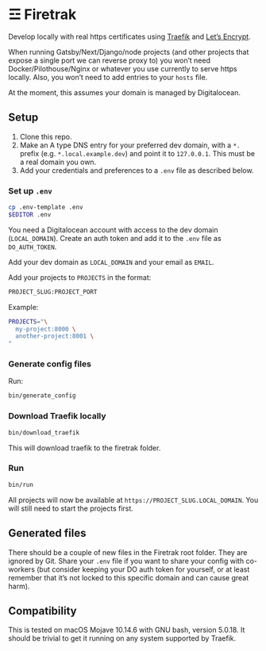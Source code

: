 # ☲ Firetrak

Develop locally with real https certificates using [Traefik](https://traefik.io) and [Let’s Encrypt](https://letsencrypt.org/).

When running Gatsby/Next/Django/node projects (and other projects that expose a single port we can reverse proxy to) you won’t need Docker/Pilothouse/Nginx or whatever you use currently to serve https locally. Also, you won’t need to add entries to your `hosts` file.

At the moment, this assumes your domain is managed by Digitalocean.

## Setup

1. Clone this repo.
1. Make an A type DNS entry for your preferred dev domain, with a `*.` prefix (e.g. `*.local.example.dev`) and point it to `127.0.0.1`. This must be a real domain you own.
1. Add your credentials and preferences to a `.env` file as described below.

### Set up `.env`

```bash
cp .env-template .env
$EDITOR .env
```

You need a Digitalocean account with access to the dev domain (`LOCAL_DOMAIN`). Create an auth token and add it to the `.env`  file as `DO_AUTH_TOKEN`.

Add your dev domain as `LOCAL_DOMAIN` and your email as `EMAIL`.

Add your projects to `PROJECTS` in the format:

```bash
PROJECT_SLUG:PROJECT_PORT
```

Example:

```bash
PROJECTS="\
  my-project:8000 \
  another-project:8001 \
"
```

### Generate config files

Run:

```bash
bin/generate_config
```

### Download Traefik locally

```bash
bin/download_traefik
```

This will download traefik to the firetrak folder.

### Run

```bash
bin/run
```

All projects will now be available at `https://PROJECT_SLUG.LOCAL_DOMAIN`. You will still need to start the projects first.

## Generated files

There should be a couple of new files in the Firetrak root folder. They are ignored by Git. Share your `.env` file if you want to share your config with co-workers (but consider keeping your DO auth token for yourself, or at least remember that it’s not locked to this specific domain and can cause great harm).

## Compatibility

This is tested on macOS Mojave 10.14.6 with GNU bash, version 5.0.18. It should be trivial to get it running on any system supported by Traefik.
